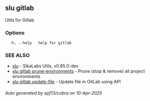 ## slu gitlab

Utils for Gitlab

### Options

```
  -h, --help   help for gitlab
```

### SEE ALSO

* [slu](slu.md)	 - SikaLabs Utils, v0.85.0-dev
* [slu gitlab prune-environments](slu_gitlab_prune-environments.md)	 - Prune (stop & remove) all project environments
* [slu gitlab update-file](slu_gitlab_update-file.md)	 - Update file in GitLab using API

###### Auto generated by spf13/cobra on 10-Apr-2025
